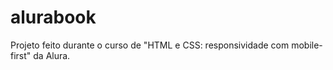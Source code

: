 # alurabook
Projeto feito durante o curso de "HTML e CSS: responsividade com mobile-first" da Alura.
